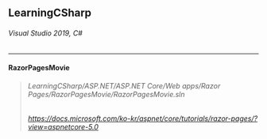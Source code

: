 ## LearningCSharp
###### Visual Studio 2019, C#
---
#### RazorPagesMovie
> ###### LearningCSharp/ASP.NET/ASP.NET Core/Web apps/Razor Pages/RazorPagesMovie/RazorPagesMovie.sln
> ###### https://docs.microsoft.com/ko-kr/aspnet/core/tutorials/razor-pages/?view=aspnetcore-5.0
